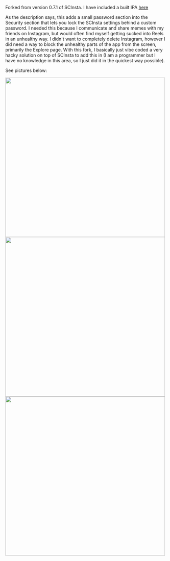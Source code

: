 Forked from version 0.7.1 of SCInsta. I have included a built IPA [here](https://github.com/harrybbdev/SCInsta-PasswordProtected/releases)

As the description says, this adds a small password section into the Security section that lets you lock the SCInsta settings behind a custom password. I needed this because I communicate and share memes with my friends on Instagram, but would often find myself getting sucked into Reels in an unhealthy way. I didn't want to completely delete Instagram, however I did need a way to block the unhealthy parts of the app from the screen, primarily the Explore page. With this fork, I basically just vibe coded a very hacky solution on top of SCInsta to add this in (I am a programmer but I have no knowledge in this area, so I just did it in the quickest way possible).


See pictures below:

<img src="https://github.com/user-attachments/assets/d6cdd91d-1946-4c73-86d0-67b62f5c7ff4" height="500">
<img src="https://github.com/user-attachments/assets/76f5c328-08c1-40d7-9c65-c3095d53c505" height="500">
<img src="https://github.com/user-attachments/assets/aea5d5a4-cbda-422a-a184-5fd5511c3533" height="500">
